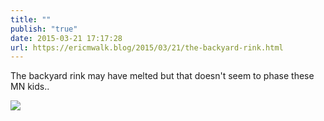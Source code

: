 ```yaml
---
title: ""
publish: "true"
date: 2015-03-21 17:17:28
url: https://ericmwalk.blog/2015/03/21/the-backyard-rink.html
---
```


The backyard rink may have melted but that doesn't seem to phase these MN kids..

![](https://ericmwalk.blog/uploads/2022/fa75dcd0d0.jpg)